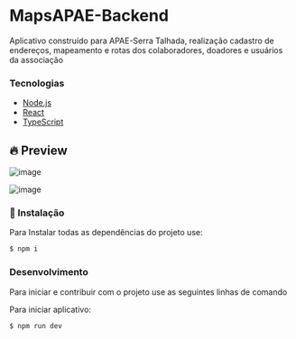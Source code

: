 # MapsAPAE-Backend
Aplicativo construído para APAE-Serra Talhada, realização cadastro de endereços, mapeamento e rotas dos colaboradores, doadores e usuários da associação

### Tecnologias 

  - [Node.js](https://nodejs.org/en/)
  - [React](https://reactjs.org/)
  - [TypeScript](https://www.typescriptlang.org/)

## 🔥 Preview
![image](https://user-images.githubusercontent.com/48795370/184543144-34e888d8-77d4-498a-9b57-543bc26f7bca.png)

![image](https://user-images.githubusercontent.com/48795370/184509299-36c55b27-b646-493a-86cf-5795cd02f590.png)


### 🚀 Instalação

Para Instalar todas as dependências do projeto use:

```sh
$ npm i
```

### Desenvolvimento

Para iniciar e contribuir com o projeto use as seguintes linhas de comando

Para iniciar aplicativo:
```sh
$ npm run dev
```

